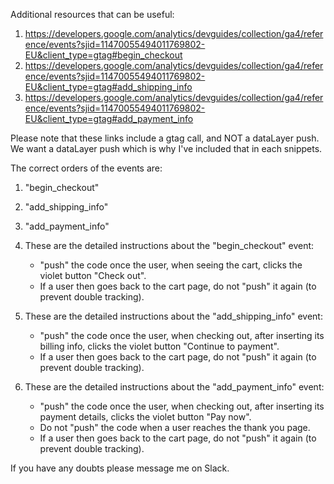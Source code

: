 Additional resources that can be useful: 
1. https://developers.google.com/analytics/devguides/collection/ga4/reference/events?sjid=11470055494011769802-EU&client_type=gtag#begin_checkout
2. https://developers.google.com/analytics/devguides/collection/ga4/reference/events?sjid=11470055494011769802-EU&client_type=gtag#add_shipping_info
3. https://developers.google.com/analytics/devguides/collection/ga4/reference/events?sjid=11470055494011769802-EU&client_type=gtag#add_payment_info

Please note that these links include a gtag call, and NOT a dataLayer push. We want a dataLayer push which is why I've included that in each snippets. 

The correct orders of the events are: 
1. "begin_checkout"
2. "add_shipping_info"
3. "add_payment_info"

1. These are the detailed instructions about the "begin_checkout" event:
   - "push" the code once the user, when seeing the cart, clicks the violet button "Check out".
   - If a user then goes back to the cart page, do not "push" it again (to prevent double tracking). 
  
2. These are the detailed instructions about the "add_shipping_info" event:
   - "push" the code once the user, when checking out, after inserting its billing info, clicks the violet button "Continue to payment".
   - If a user then goes back to the cart page, do not "push" it again (to prevent double tracking). 

3. These are the detailed instructions about the "add_payment_info" event:
   - "push" the code once the user, when checking out, after inserting its payment details, clicks the violet button "Pay now".
   - Do not "push" the code when a user reaches the thank you page. 
   - If a user then goes back to the cart page, do not "push" it again (to prevent double tracking).
  
   
If you have any doubts please message me on Slack. 
